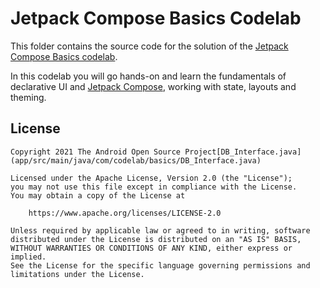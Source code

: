 # Jetpack Compose Basics Codelab

This folder contains the source code for the solution of the
[Jetpack Compose Basics codelab](https://developer.android.com/codelabs/jetpack-compose-basics).

In this codelab you will go hands-on and learn the fundamentals of declarative UI and
[Jetpack Compose](https://developer.android.com/jetpack/compose), working with state, layouts
and theming.

## License

```
Copyright 2021 The Android Open Source Project[DB_Interface.java](app/src/main/java/com/codelab/basics/DB_Interface.java)

Licensed under the Apache License, Version 2.0 (the "License");
you may not use this file except in compliance with the License.
You may obtain a copy of the License at

    https://www.apache.org/licenses/LICENSE-2.0

Unless required by applicable law or agreed to in writing, software
distributed under the License is distributed on an "AS IS" BASIS,
WITHOUT WARRANTIES OR CONDITIONS OF ANY KIND, either express or implied.
See the License for the specific language governing permissions and
limitations under the License.
```
